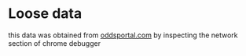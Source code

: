 # Loose data
this data was obtained from [oddsportal.com](https://www.oddsportal.com/basketball/usa/nba-2022-2023/results/#/page/1) by inspecting the network section of chrome debugger